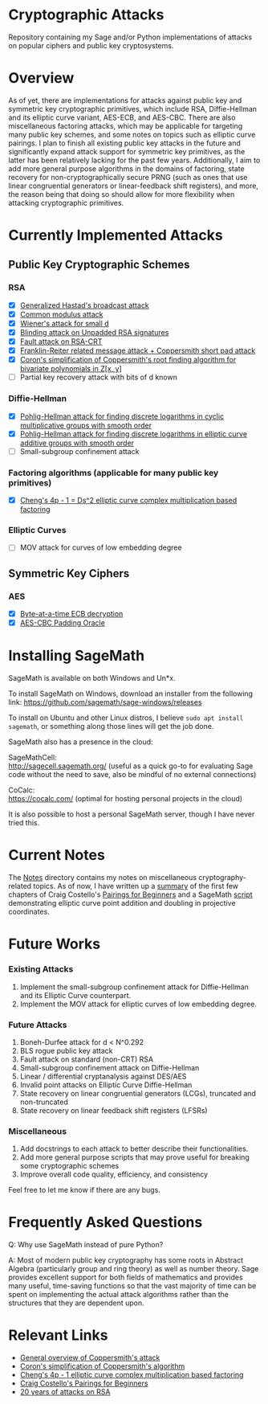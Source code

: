 # Cryptographic Attacks

Repository containing my Sage and/or Python implementations of attacks on popular ciphers and public key cryptosystems.  

# Overview

As of yet, there are implementations for attacks against public key and symmetric key cryptographic primitives, which include RSA, Diffie-Hellman and its elliptic curve variant, AES-ECB, and AES-CBC.  There are also miscellaneous factoring attacks, which may be applicable for targeting many public key schemes, and some notes on topics such as elliptic curve pairings.  I plan to finish all existing public key attacks in the future and significantly expand attack support for symmetric key primitives, as the latter has been relatively lacking for the past few years.  Additionally, I aim to add more general purpose algorithms in the domains of factoring, state recovery for non-cryptographically secure PRNG (such as ones that use linear congruential generators or linear-feedback shift registers), and more, the reason being that doing so should allow for more flexibility when attacking cryptographic primitives.

# Currently Implemented Attacks

## Public Key Cryptographic Schemes

### RSA

- [x] [Generalized Hastad's broadcast attack](https://github.com/pwang00/Cryptographic-Attacks/blob/master/Public%20Key/RSA/hastad.sage)
- [x] [Common modulus attack](https://github.com/pwang00/Cryptographic-Attacks/blob/master/Public%20Key/RSA/common_modulus.py)
- [x] [Wiener's attack for small d](https://github.com/pwang00/Cryptographic-Attacks/blob/master/Public%20Key/RSA/wiener.sage)
- [x] [Blinding attack on Unpadded RSA signatures](https://github.com/pwang00/Cryptographic-Attacks/blob/master/Public%20Key/RSA/blinding.sage)
- [x] [Fault attack on RSA-CRT](https://github.com/pwang00/Cryptographic-Attacks/blob/master/Public%20Key/RSA/fault_attack.sage)
- [x] [Franklin-Reiter related message attack + Coppersmith short pad attack](https://github.com/pwang00/Cryptographic-Attacks/blob/master/Public%20Key/RSA/coppersmith_short_pad.sage)
- [x] [Coron's simplification of Coppersmith's root finding algorithm for bivariate polynomials in Z[x, y]](https://github.com/pwang00/Cryptographic-Attacks/blob/master/Public%20Key/RSA/coron.sage)
- [ ] Partial key recovery attack with bits of d known

### Diffie-Hellman

- [x] [Pohlig-Hellman attack for finding discrete logarithms in cyclic multiplicative groups with smooth order](https://github.com/pwang00/Cryptographic-Attacks/blob/master/Public%20Key/Diffie%20Hellman/pohlig_hellman.sage)
- [x] [Pohlig-Hellman attack for finding discrete logarithms in elliptic curve additive groups with smooth order](https://github.com/pwang00/Cryptographic-Attacks/blob/master/Public%20Key/Diffie%20Hellman/pohlig_hellman_EC.sage)
- [ ] Small-subgroup confinement attack

### Factoring algorithms (applicable for many public key primitives)
- [x] [Cheng's 4p - 1 = Ds^2 elliptic curve complex multiplication based factoring](https://github.com/pwang00/Cryptographic-Attacks/blob/master/Public%20Key/Factoring/cm_factor.sage)

### Elliptic Curves
- [ ] MOV attack for curves of low embedding degree

## Symmetric Key Ciphers 

### AES

- [x] [Byte-at-a-time ECB decryption](https://github.com/pwang00/Cryptographic-Attacks/blob/master/Symmetric%20Key/AES/byte_at_a_time/break_ecb.py)
- [x] [AES-CBC Padding Oracle](https://github.com/pwang00/Cryptographic-Attacks/blob/master/Symmetric%20Key/AES/padding_oracle/padding_oracle.py)

# Installing SageMath

SageMath is available on both Windows and Un*x.

To install SageMath on Windows, download an installer from the following link: https://github.com/sagemath/sage-windows/releases

To install on Ubuntu and other Linux distros, I believe `sudo apt install sagemath`, or something along those lines will get the job done.

SageMath also has a presence in the cloud:

SageMathCell:  
http://sagecell.sagemath.org/  (useful as a quick go-to for evaluating Sage code without the need to save, also be mindful of no external connections)

CoCalc:  
https://cocalc.com/  (optimal for hosting personal projects in the cloud)

It is also possible to host a personal SageMath server, though I have never tried this.

# Current Notes

The [Notes](https://github.com/pwang00/Cryptographic-Attacks/tree/master/Public%20Key/Notes/) directory contains my notes on miscellaneous cryptography-related topics.  As of now, I have written up a [summary](https://github.com/pwang00/Cryptographic-Attacks/blob/master/Public%20Key/Notes/Elliptic%20Curves/Pairings/Pairings_For_Beginners_Notes.pdf) of the first few chapters of Craig Costello's [Pairings for Beginners](https://static1.squarespace.com/static/5fdbb09f31d71c1227082339/t/5ff394720493bd28278889c6/1609798774687/PairingsForBeginners.pdf) and a SageMath [script](https://github.com/pwang00/Cryptographic-Attacks/blob/master/Public%20Key/Notes/Elliptic%20Curves/Pairings/affine_to_projective.sage) demonstrating elliptic curve point addition and doubling in projective coordinates.

# Future Works

### Existing Attacks
1. Implement the small-subgroup confinement attack for Diffie-Hellman and its Elliptic Curve counterpart.
2. Implement the MOV attack for elliptic curves of low embedding degree.

### Future Attacks
1. Boneh-Durfee attack for d < N^0.292
2. BLS rogue public key attack
3. Fault attack on standard (non-CRT) RSA
4. Small-subgroup confinement attack on Diffie-Hellman
5. Linear / differential cryptanalysis against DES/AES
6. Invalid point attacks on Elliptic Curve Diffie-Hellman
7. State recovery on linear congruential generators (LCGs), truncated and non-truncated
8. State recovery on linear feedback shift registers (LFSRs)

### Miscellaneous
1. Add docstrings to each attack to better describe their functionalities.
2. Add more general purpose scripts that may prove useful for breaking some cryptographic schemes
3. Improve overall code quality, efficiency, and consistency

Feel free to let me know if there are any bugs.

# Frequently Asked Questions

Q: Why use SageMath instead of pure Python?

A: Most of modern public key cryptography has some roots in Abstract Algebra (particularly group and ring theory) as well as number theory.  Sage provides excellent support for both fields of mathematics and provides many useful, time-saving functions so that the vast majority of time can be spent on implementing the actual attack algorithms rather than the structures that they are dependent upon.

# Relevant Links

* [General overview of Coppersmith's attack](https://en.wikipedia.org/wiki/Coppersmith%27s_attack)
* [Coron's simplification of Coppersmith's algorithm](https://www.iacr.org/archive/crypto2007/46220372/46220372.pdf)
* [Cheng's 4p - 1 elliptic curve complex multiplication based factoring](https://crocs.fi.muni.cz/_media/public/papers/2019-secrypt-sedlacek.pdf)
* [Craig Costello's Pairings for Beginners](https://static1.squarespace.com/static/5fdbb09f31d71c1227082339/t/5ff394720493bd28278889c6/1609798774687/PairingsForBeginners.pdf)
* [20 years of attacks on RSA](https://crypto.stanford.edu/~dabo/pubs/papers/RSA-survey.pdf)

